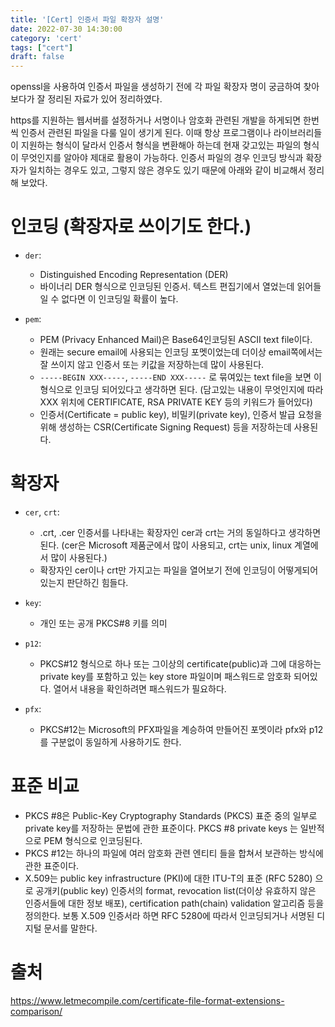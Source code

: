 ```yaml
---
title: '[Cert] 인증서 파일 확장자 설명'
date: 2022-07-30 14:30:00
category: 'cert'
tags: ["cert"]
draft: false
---
```



openssl을 사용하여 인증서 파일을 생성하기 전에 각 파일 확장자 명이 궁금하여 찾아보다가 잘 정리된 자료가 있어 정리하였다.


https를 지원하는 웹서버를 설정하거나 서명이나 암호화 관련된 개발을 하게되면 한번씩 인증서 관련된 파일을 다룰 일이 생기게 된다. 이때 항상 프로그램이나 라이브러리들이 지원하는 형식이 달라서 인증서 형식을 변환해아 하는데 현재 갖고있는 파일의 형식이 무엇인지를 알아야 제대로 활용이 가능하다. 인증서 파일의 경우 인코딩 방식과 확장자가 일치하는 경우도 있고, 그렇지 않은 경우도 있기 때문에 아래와 같이 비교해서 정리해 보았다.


# 인코딩 (확장자로 쓰이기도 한다.)
- `der`: 
    - Distinguished Encoding Representation (DER)
    - 바이너리 DER 형식으로 인코딩된 인증서. 텍스트 편집기에서 열었는데 읽어들일 수 없다면 이 인코딩일 확률이 높다.


- `pem`: 
    - PEM (Privacy Enhanced Mail)은 Base64인코딩된 ASCII text file이다.
    - 원래는 secure email에 사용되는 인코딩 포멧이었는데 더이상 email쪽에서는 잘 쓰이지 않고 인증서 또는 키값을 저장하는데 많이 사용된다.
    - `-----BEGIN XXX-----`, `-----END XXX-----` 로 묶여있는 text file을 보면 이 형식으로 인코딩 되어있다고 생각하면 된다. (담고있는 내용이 무엇인지에 따라 XXX 위치에 CERTIFICATE, RSA PRIVATE KEY 등의 키워드가 들어있다)
    - 인증서(Certificate = public key), 비밀키(private key), 인증서 발급 요청을 위해 생성하는 CSR(Certificate Signing Request) 등을 저장하는데 사용된다.


# 확장자
- `cer`, `crt`:
    - .crt, .cer 인증서를 나타내는 확장자인 cer과 crt는 거의 동일하다고 생각하면 된다. (cer은 Microsoft 제품군에서 많이 사용되고, crt는 unix, linux 계열에서 많이 사용된다.)
    - 확장자인 cer이나 crt만 가지고는 파일을 열어보기 전에 인코딩이 어떻게되어있는지 판단하긴 힘들다.


-  `key`:
    - 개인 또는 공개 PKCS#8 키를 의미


- `p12`:
    - PKCS#12 형식으로 하나 또는 그이상의 certificate(public)과 그에 대응하는 private key를 포함하고 있는 key store 파일이며 패스워드로 암호화 되어있다. 열어서 내용을 확인하려면 패스워드가 필요하다.


- `pfx`:
    - PKCS#12는 Microsoft의 PFX파일을 계승하여 만들어진 포멧이라 pfx와 p12를 구분없이 동일하게 사용하기도 한다.


# 표준 비교


- PKCS #8은 Public-Key Cryptography Standards (PKCS) 표준 중의 일부로 private key를 저장하는 문법에 관한 표준이다. PKCS #8 private keys 는 일반적으로 PEM 형식으로 인코딩된다.
- PKCS #12는 하나의 파일에 여러 암호화 관련 엔티티 들을 합쳐서 보관하는 방식에 관한 표준이다.
- X.509는 public key infrastructure (PKI)에 대한 ITU-T의 표준 (RFC 5280) 으로 공개키(public key) 인증서의 format, revocation list(더이상 유효하지 않은 인증서들에 대한 정보 배포), certification path(chain) validation 알고리즘 등을 정의한다. 보통 X.509 인증서라 하면 RFC 5280에 따라서 인코딩되거나 서명된 디지털 문서를 말한다.


# 출처
https://www.letmecompile.com/certificate-file-format-extensions-comparison/